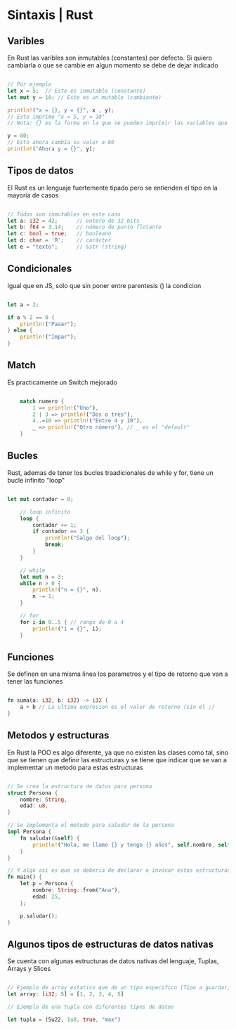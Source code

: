 # Sintaxis | Rust

## Varibles
En Rust las varibles son inmutables (constantes) por defecto. Si quiero cambiarla o que se cambie en algun momento se debe de dejar indicado 

```rust

// Por ejemplo
let x = 5;  // Este es inmutable (constante)
let mut y = 10; // Este es un mutable (cambiante)

println!("x = {}, y = {}", x , y); 
// Esto imprime "x = 5, y = 10"
// Nota: {} es la forma en la que se pueden imprimir las variables que uno le indique, se imprimen en el orden que se le pasen

y = 80;
// Esto ahora cambia su valor a 80
println!("Ahora y = {}", y);

```

## Tipos de datos
El Rust es un lenguaje fuertemente tipado pero se entienden el tipo en la mayoria de casos

```rust

// Todos son inmutables en este caso
let a: i32 = 42;      // entero de 32 bits
let b: f64 = 3.14;    // número de punto flotante
let c: bool = true;   // booleano
let d: char = 'R';    // carácter
let e = "texto";      // &str (string)

```

## Condicionales
Igual que en JS, solo que sin poner entre parentesis () la condicion

```rust

let a = 2;

if a % 2 == 0 {
    println!("Paaar");
} else {
    println!("Impar");
}

```

## Match
Es practicamente un Switch mejorado

```rust

    match numero {
        1 => println!("Uno"),
        2 | 3 => println!("Dos o tres"),
        4..=10 => println!("Entre 4 y 10"),
        _ => println!("Otro número"), // _ es el "default"
    }

```


## Bucles
Rust, ademas de tener los bucles traadicionales de while y for, tiene un bucle infinito "loop"

```rust

let mut contador = 0;

    // loop infinito
    loop {
        contador += 1;
        if contador == 3 {
            println!("Salgo del loop");
            break;
        }
    }

    // while
    let mut n = 3;
    while n > 0 {
        println!("n = {}", n);
        n -= 1;
    }

    // for
    for i in 0..5 { // rango de 0 a 4
        println!("i = {}", i);
    }

```

## Funciones
Se definen en una misma linea los parametros y el tipo de retorno que van a tener las funciones

```rust

fn suma(a: i32, b: i32) -> i32 {
    a + b // La ultima expresion es el valor de retorno (sin el ;)
}

```

## Metodos y estructuras
En Rust la POO es algo diferente, ya que no existen las clases como tal, sino que se tienen que definir las estructuras y se tiene que indicar que se van a implementar un metodo para estas estructuras

```rust

// Se crea la estructura de datos para persona
struct Persona {
    nombre: String,
    edad: u8,
}

// Se implementa el metodo para saludar de la persona
impl Persona {
    fn saludar(&self) {
        println!("Hola, me llamo {} y tengo {} años", self.nombre, self.edad);
    }
}

// Y algo asi es que se deberia de declarar e invocar estas estructuras
fn main() {
    let p = Persona {
        nombre: String::from("Ana"),
        edad: 25,
    };

    p.saludar();
}

```

## Algunos tipos de estructuras de datos nativas
Se cuenta con algunas estructuras de datos nativas del lenguaje, Tuplas, Arrays y Slices

```rust

// Ejemplo de array estatico que de un tipo especifico [Tipo a guardar; Tamaño]
let array: [i32; 5] = [1, 2, 3, 4, 5]

// EJemplo de una tupla con diferentes tipos de datos

let tupla = (5u22, 1u8, true, "max")

```